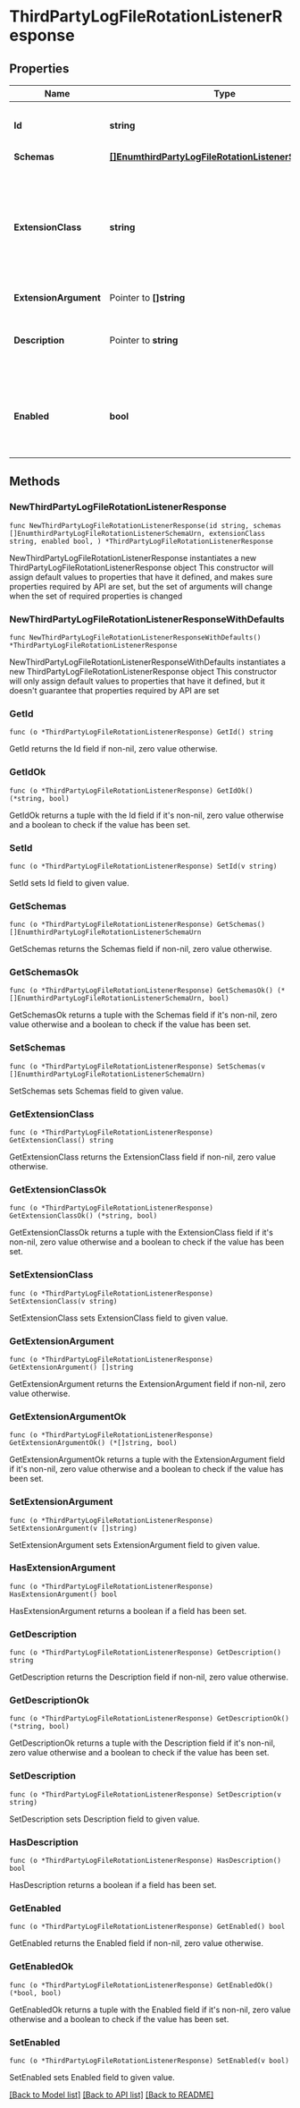# ThirdPartyLogFileRotationListenerResponse

## Properties

Name | Type | Description | Notes
------------ | ------------- | ------------- | -------------
**Id** | **string** | Name of the Log File Rotation Listener | 
**Schemas** | [**[]EnumthirdPartyLogFileRotationListenerSchemaUrn**](EnumthirdPartyLogFileRotationListenerSchemaUrn.md) |  | 
**ExtensionClass** | **string** | The fully-qualified name of the Java class providing the logic for the Third Party Log File Rotation Listener. | 
**ExtensionArgument** | Pointer to **[]string** |  | [optional] 
**Description** | Pointer to **string** | A description for this Log File Rotation Listener | [optional] 
**Enabled** | **bool** | Indicates whether the Log File Rotation Listener is enabled for use. | 

## Methods

### NewThirdPartyLogFileRotationListenerResponse

`func NewThirdPartyLogFileRotationListenerResponse(id string, schemas []EnumthirdPartyLogFileRotationListenerSchemaUrn, extensionClass string, enabled bool, ) *ThirdPartyLogFileRotationListenerResponse`

NewThirdPartyLogFileRotationListenerResponse instantiates a new ThirdPartyLogFileRotationListenerResponse object
This constructor will assign default values to properties that have it defined,
and makes sure properties required by API are set, but the set of arguments
will change when the set of required properties is changed

### NewThirdPartyLogFileRotationListenerResponseWithDefaults

`func NewThirdPartyLogFileRotationListenerResponseWithDefaults() *ThirdPartyLogFileRotationListenerResponse`

NewThirdPartyLogFileRotationListenerResponseWithDefaults instantiates a new ThirdPartyLogFileRotationListenerResponse object
This constructor will only assign default values to properties that have it defined,
but it doesn't guarantee that properties required by API are set

### GetId

`func (o *ThirdPartyLogFileRotationListenerResponse) GetId() string`

GetId returns the Id field if non-nil, zero value otherwise.

### GetIdOk

`func (o *ThirdPartyLogFileRotationListenerResponse) GetIdOk() (*string, bool)`

GetIdOk returns a tuple with the Id field if it's non-nil, zero value otherwise
and a boolean to check if the value has been set.

### SetId

`func (o *ThirdPartyLogFileRotationListenerResponse) SetId(v string)`

SetId sets Id field to given value.


### GetSchemas

`func (o *ThirdPartyLogFileRotationListenerResponse) GetSchemas() []EnumthirdPartyLogFileRotationListenerSchemaUrn`

GetSchemas returns the Schemas field if non-nil, zero value otherwise.

### GetSchemasOk

`func (o *ThirdPartyLogFileRotationListenerResponse) GetSchemasOk() (*[]EnumthirdPartyLogFileRotationListenerSchemaUrn, bool)`

GetSchemasOk returns a tuple with the Schemas field if it's non-nil, zero value otherwise
and a boolean to check if the value has been set.

### SetSchemas

`func (o *ThirdPartyLogFileRotationListenerResponse) SetSchemas(v []EnumthirdPartyLogFileRotationListenerSchemaUrn)`

SetSchemas sets Schemas field to given value.


### GetExtensionClass

`func (o *ThirdPartyLogFileRotationListenerResponse) GetExtensionClass() string`

GetExtensionClass returns the ExtensionClass field if non-nil, zero value otherwise.

### GetExtensionClassOk

`func (o *ThirdPartyLogFileRotationListenerResponse) GetExtensionClassOk() (*string, bool)`

GetExtensionClassOk returns a tuple with the ExtensionClass field if it's non-nil, zero value otherwise
and a boolean to check if the value has been set.

### SetExtensionClass

`func (o *ThirdPartyLogFileRotationListenerResponse) SetExtensionClass(v string)`

SetExtensionClass sets ExtensionClass field to given value.


### GetExtensionArgument

`func (o *ThirdPartyLogFileRotationListenerResponse) GetExtensionArgument() []string`

GetExtensionArgument returns the ExtensionArgument field if non-nil, zero value otherwise.

### GetExtensionArgumentOk

`func (o *ThirdPartyLogFileRotationListenerResponse) GetExtensionArgumentOk() (*[]string, bool)`

GetExtensionArgumentOk returns a tuple with the ExtensionArgument field if it's non-nil, zero value otherwise
and a boolean to check if the value has been set.

### SetExtensionArgument

`func (o *ThirdPartyLogFileRotationListenerResponse) SetExtensionArgument(v []string)`

SetExtensionArgument sets ExtensionArgument field to given value.

### HasExtensionArgument

`func (o *ThirdPartyLogFileRotationListenerResponse) HasExtensionArgument() bool`

HasExtensionArgument returns a boolean if a field has been set.

### GetDescription

`func (o *ThirdPartyLogFileRotationListenerResponse) GetDescription() string`

GetDescription returns the Description field if non-nil, zero value otherwise.

### GetDescriptionOk

`func (o *ThirdPartyLogFileRotationListenerResponse) GetDescriptionOk() (*string, bool)`

GetDescriptionOk returns a tuple with the Description field if it's non-nil, zero value otherwise
and a boolean to check if the value has been set.

### SetDescription

`func (o *ThirdPartyLogFileRotationListenerResponse) SetDescription(v string)`

SetDescription sets Description field to given value.

### HasDescription

`func (o *ThirdPartyLogFileRotationListenerResponse) HasDescription() bool`

HasDescription returns a boolean if a field has been set.

### GetEnabled

`func (o *ThirdPartyLogFileRotationListenerResponse) GetEnabled() bool`

GetEnabled returns the Enabled field if non-nil, zero value otherwise.

### GetEnabledOk

`func (o *ThirdPartyLogFileRotationListenerResponse) GetEnabledOk() (*bool, bool)`

GetEnabledOk returns a tuple with the Enabled field if it's non-nil, zero value otherwise
and a boolean to check if the value has been set.

### SetEnabled

`func (o *ThirdPartyLogFileRotationListenerResponse) SetEnabled(v bool)`

SetEnabled sets Enabled field to given value.



[[Back to Model list]](../README.md#documentation-for-models) [[Back to API list]](../README.md#documentation-for-api-endpoints) [[Back to README]](../README.md)


